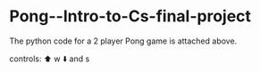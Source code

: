 # Pong--Intro-to-Cs-final-project
The python code for a 2 player Pong game is attached above.


controls:
⬆️       w
⬇️  and  s
